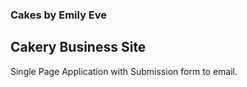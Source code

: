 ### Cakes by Emily Eve

## Cakery Business Site

Single Page Application with Submission form to email.




